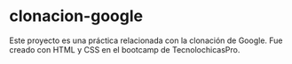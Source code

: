 # clonacion-google
Este proyecto es una práctica relacionada con la clonación de Google. Fue creado con HTML y CSS en el bootcamp de TecnolochicasPro.
